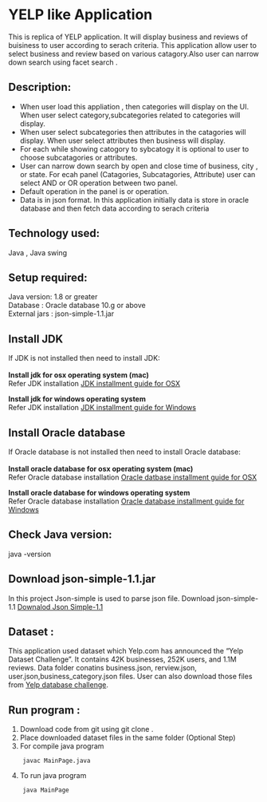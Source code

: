 
# YELP like Application

This is replica of YELP application. It will display business and reviews of buisiness to user according to serach criteria. This application allow user to select business and review based on various catagory.Also user can narrow down search using facet search .


## Description: 
- When user load this appliation , then categories will display on the UI. When user select category,subcategories related to categories will display.
- When user select subcategories then attributes in the catagories will display. When user select attributes then business will display.
- For each while showing catogory to sybcatogy it is optional to user to choose subcatagories or attributes.
- User can narrow down search by open and close time of business, city , or state. For ecah panel (Catagories, Subcatagories, Attribute) user can select AND or OR operation between two panel.
- Default operation in the panel is or operation. 
- Data is in json format. In this application initially data is store in oracle database and then fetch data according to serach criteria <br />

## Technology used: <br />
Java , Java swing <br />

## Setup required:<br />
Java version: 1.8 or greater<br />
Database : Oracle database 10.g or above<br />
External jars : json-simple-1.1.jar

## Install JDK <br />
If JDK is not installed then need to install JDK:<br />
<br />
**Install jdk for osx operating system (mac)**<br />
	Refer JDK installation [JDK installment guide for OSX](https://docs.oracle.com/html/B13954_01/toc.htm) 
	
**Install jdk for windows operating system**<br />
	Refer JDK installation [JDK installment guide for Windows](https://docs.oracle.com/javase/7/docs/webnotes/install/windows/jdk-installation-windows.html) 
	
## Install Oracle database <br />
If Oracle database is not installed then need to install Oracle database:<br />
<br />
**Install oracle database for osx operating system (mac)**<br />
	Refer Oracle database installation [Oracle datbase installment guide for OSX](https://www.oracle.com/technetwork/database/database-technologies/macos/documentation/index.html) 
	
**Install oracle database for windows operating system**<br />
	Refer Oracle database installation [Oracle database installment guide for Windows](https://docs.oracle.com/database/121/NTDBI/toc.htm) 
	
## Check Java version:
java -version

## Download json-simple-1.1.jar <br />
In this project Json-simple is used to parse json file. 
Download json-simple-1.1 [Downalod Json Simple-1.1](http://www.java2s.com/Code/Jar/j/Downloadjsonsimple11jar.htm)


## Dataset :<br />
This application used dataset which Yelp.com has announced the “Yelp Dataset Challenge”. It contains 42K businesses, 252K users, and 1.1M reviews. Data folder conatins business.json, rerview.json, user.json,business_category.json files.
User can also download those files from  [Yelp database challenge](https://www.yelp.com/dataset).  

## Run program : <br />
1. Download code from git  using  git clone .
2. Place downloaded dataset files in the same folder (Optional Step)
3. For  compile java program 
```
	javac MainPage.java
```	
4. To run java program 
```
	java MainPage
```

